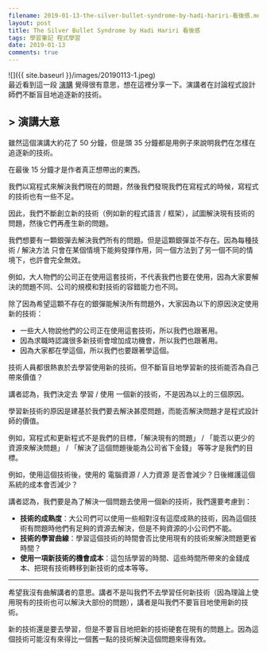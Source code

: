 ```yaml
---
filename: 2019-01-13-the-silver-bullet-syndrome-by-hadi-hariri-看後感.md
layout: post
title: The Silver Bullet Syndrome by Hadi Hariri 看後感
tags: 學習筆記 程式學習
date: 2019-01-13
comments: true
---
```


![]({{ site.baseurl }}/images/20190113-1.jpeg)  
最近看到這一段 [演購](https://www.youtube.com/watch?v=3wyd6J3yjcs) 覺得很有意思，想在這裡分享一下。演講者在討論程式設計師們不斷盲目地追逐新的技術。

## > 演講大意

雖然這個演講大約花了 50 分鐘，但是頭 35 分鐘都是用例子來說明我們在怎樣在追逐新的技術。

在最後 15 分鐘才是作者真正想帶出的東西。

我們以寫程式來解決我們現在的問題，然後我們發現我們在寫程式的時候，寫程式的技術也有一些不足。

因此，我們不斷創立新的技術（例如新的程式語言 / 框架），試圖解決現有技術的問題，然後它們再產生新的問題。

我們想要有一顆銀彈去解決我們所有的問題。但是這顆銀彈並不存在。因為每種技術 / 解決方法 只會在某個情境下能夠發揮作用，同一個方法到了另一個不同的情境下，也許會完全無效。

例如，大人物們的公司正在使用這套技術，不代表我們也要在使用，因為大家要解決的問題不同、公司的規模和對技術的容錯能力也不同。

除了因為希望這顆不存在的銀彈能解決所有問題外，大家因為以下的原因決定使用新的技術：

* 一些大人物說他們的公司正在使用這套技術，所以我們也跟著用。
* 因為求職時認識很多新技術會增加成功機會，所以我們也跟著用。
* 因為大家都在學這個，所以我們也要跟著學這個。

技術人員都很熱衷於去學習使用新的技術。但不斷盲目地學習新的技術能否為自己帶來價值？

講者認為，我們決定去 學習 / 使用 一個新的技術，不是因為以上的三個原因。

學習新技術的原因是建基於我們要去解決甚麼問題，而能否解決問題才是程式設計師的價值。

例如，寫程式和更新程式不是我們的目標，「解決現有的問題」 / 「能否以更少的資源來解決問題」 / 「解決了這個問題後能為公司省下金錢」 等等才是我們的目標。

例如，使用這個技術後，使用的 電腦資源 / 人力資源 是否會減少？日後維護這個系統的成本會否減少？

講者認為，我們要是為了解決一個問題去使用一個新的技術，我們還要考慮到：

* **技術的成熟度**：大公司們可以使用一些相對沒有這麼成熟的技術，因為這個技術有問題時他們有足夠的資源去解決，但是不夠資源的小公司們不能。
* **技術的學習曲線**：學習這個技術的時間會否比使用現有的技術來解決問題更省時間？
* **使用一項新技術的機會成本**：這包括學習的時間、這些時間所帶來的金錢成本、把現有技術轉移到新技術的成本等等。

---

希望我沒有曲解講者的意思。講者不是叫我們不去學習任何新技術（因為理論上使用現有的技術也可以解決大部份的問題），講者是叫我們不要盲目地使用新的技術。

新的技術還是要去學習，但是不要盲目地把新的技術硬套在現有的問題上。因為這個技術可能沒有來得比一個舊一點的技術解決這個問題來得有效。